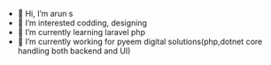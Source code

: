 - 👋 Hi, I’m arun s
- 👀 I’m interested codding, designing
- 🌱 I’m currently learning laravel php
- 💞️ I’m currently working for pyeem digital solutions(php,dotnet core handling both backend and UI)

<!---
arun-swami/arun-swami is a ✨ special ✨ repository because its `README.md` (this file) appears on your GitHub profile.
You can click the Preview link to take a look at your changes.
--->
